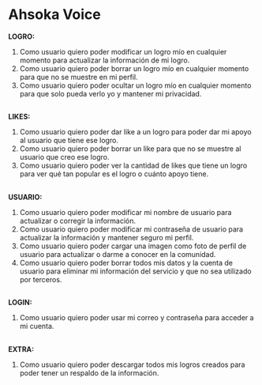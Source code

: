
# Ahsoka Voice

**LOGRO:**

1. Como usuario quiero poder modificar un logro mío en cualquier momento para actualizar la información de mi logro.
2. Como usuario quiero poder borrar un logro mío en cualquier momento para que no se muestre en mi perfil.
3. Como usuario quiero poder ocultar un logro mío en cualquier momento para que solo pueda verlo yo y mantener mi privacidad. 
##

**LIKES:**


1. Como usuario quiero poder dar like a un logro para poder dar mi apoyo al usuario que tiene ese logro.
2. Como usuario quiero poder borrar un like para que no se muestre al usuario que creo ese logro.
3. Como usuario quiero poder ver la cantidad de likes que tiene un logro para ver qué tan popular es el logro o cuánto apoyo tiene.
##
**USUARIO:**
1. Como usuario quiero poder modificar mi nombre de usuario para actualizar o corregir la información.
2. Como usuario quiero poder modificar mi contraseña de usuario para actualizar la información y mantener seguro mi perfil.
3. Como usuario quiero poder cargar una imagen como foto de perfil de usuario para actualizar o darme a conocer en la comunidad.
4. Como usuario quiero poder borrar todos mis datos y la cuenta de usuario para eliminar mi información del servicio y que no sea utilizado por terceros.
##
**LOGIN:**
1. Como usuario quiero poder usar mi correo y contraseña para acceder a mi cuenta. 
##
**EXTRA:**
1. Como usuario quiero poder descargar todos mis logros creados para poder tener un respaldo de la información. 